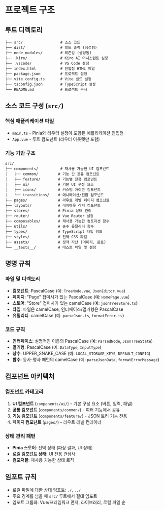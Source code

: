 # 프로젝트 구조

## 루트 디렉토리
```
├── src/                 # 소스 코드
├── dist/                # 빌드 출력 (생성됨)
├── node_modules/        # 의존성 (생성됨)
├── .kiro/               # Kiro AI 어시스턴트 설정
├── .vscode/             # VS Code 설정
├── index.html           # 진입점 HTML 파일
├── package.json         # 프로젝트 설정
├── vite.config.ts       # Vite 빌드 설정
├── tsconfig.json        # TypeScript 설정
└── README.md            # 프로젝트 문서
```

## 소스 코드 구성 (`src/`)

### 핵심 애플리케이션 파일
- `main.ts` - Pinia와 라우터 설정이 포함된 애플리케이션 진입점
- `App.vue` - 루트 컴포넌트 (라우터 아웃렛만 포함)

### 기능 기반 구조
```
src/
├── components/          # 재사용 가능한 UI 컴포넌트
│   ├── common/         # 기능 간 공유 컴포넌트
│   ├── feature/        # 기능별 전용 컴포넌트
│   ├── ui/             # 기본 UI 구성 요소
│   ├── icons/          # 커스텀 아이콘 컴포넌트
│   └── transitions/    # 애니메이션/전환 컴포넌트
├── pages/              # 라우트 레벨 페이지 컴포넌트
├── layouts/            # 레이아웃 래퍼 컴포넌트
├── stores/             # Pinia 상태 관리
├── router/             # Vue Router 설정
├── composables/        # 재사용 가능한 컴포지션 함수
├── utils/              # 순수 유틸리티 함수
├── types/              # TypeScript 타입 정의
├── styles/             # 전역 CSS 파일
├── assets/             # 정적 자산 (이미지, 폰트)
└── __tests__/          # 테스트 파일 및 설정
```

## 명명 규칙

### 파일 및 디렉토리
- **컴포넌트**: PascalCase (예: `TreeNode.vue`, `JsonEditor.vue`)
- **페이지**: "Page" 접미사가 있는 PascalCase (예: `HomePage.vue`)
- **스토어**: "Store" 접미사가 있는 camelCase (예: `jsonTreeStore.ts`)
- **타입**: 파일은 camelCase, 인터페이스/열거형은 PascalCase
- **유틸리티**: camelCase (예: `parseJson.ts`, `formatError.ts`)

### 코드 규칙
- **인터페이스**: 설명적인 이름의 PascalCase (예: `ParsedNode`, `JsonTreeState`)
- **열거형**: PascalCase (예: `DataType`, `InputType`)
- **상수**: UPPER_SNAKE_CASE (예: `LOCAL_STORAGE_KEYS`, `DEFAULT_CONFIG`)
- **함수**: 동사-명사 패턴의 camelCase (예: `parseJsonData`, `formatErrorMessage`)

## 컴포넌트 아키텍처

### 컴포넌트 카테고리
1. **UI 컴포넌트** (`components/ui/`) - 기본 구성 요소 (버튼, 입력, 패널)
2. **공통 컴포넌트** (`components/common/`) - 여러 기능에서 공유
3. **기능 컴포넌트** (`components/feature/`) - JSON 트리 기능 전용
4. **페이지 컴포넌트** (`pages/`) - 라우트 레벨 컨테이너

### 상태 관리 패턴
- **Pinia 스토어**: 전역 상태 (파싱 결과, UI 상태)
- **로컬 컴포넌트 상태**: UI 전용 관심사
- **컴포저블**: 재사용 가능한 상태 로직

## 임포트 규칙
- 로컬 파일에 대한 상대 임포트: `./`, `../`
- 주요 경계를 넘을 때 `src/` 루트에서 절대 임포트
- 임포트 그룹화: Vue/프레임워크 먼저, 라이브러리, 로컬 파일 순